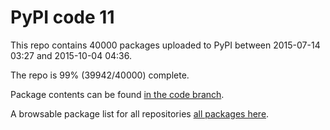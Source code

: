 # PyPI code 11

This repo contains 40000 packages uploaded to PyPI between 
2015-07-14 03:27 and 2015-10-04 04:36.

The repo is 99% (39942/40000) complete.

Package contents can be found [in the code branch](https://github.com/pypi-data/pypi-mirror-11/tree/code/packages).

A browsable package list for all repositories [all packages here](https://pypi-data.github.io/website/repositories/pypi-mirror-11).


